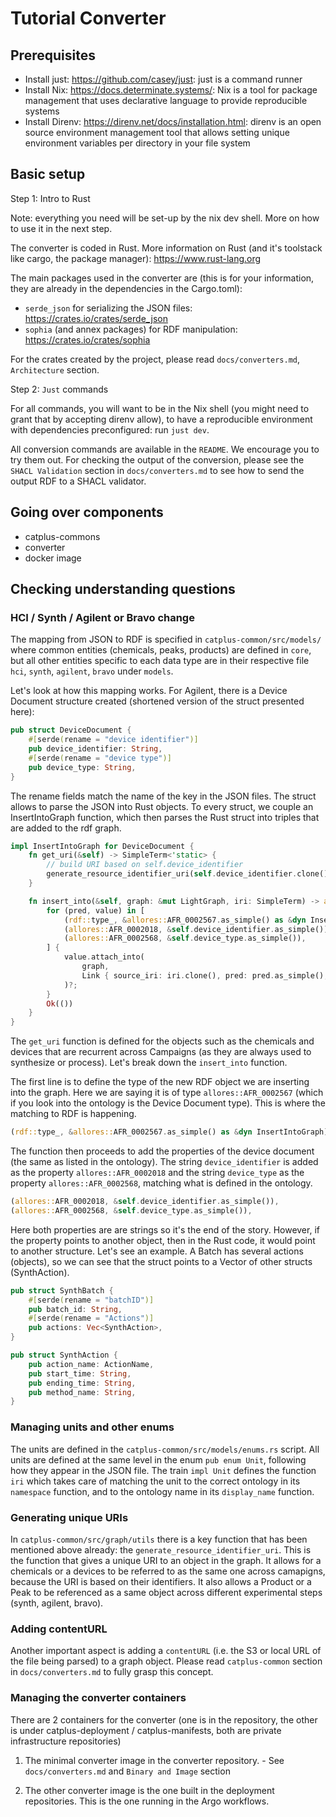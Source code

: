 # Tutorial Converter

## Prerequisites

- Install just: https://github.com/casey/just: just is a command runner
- Install Nix: https://docs.determinate.systems/: Nix is a tool for package management that uses declarative language to provide reproducible systems
- Install Direnv: https://direnv.net/docs/installation.html: direnv is an open source environment management tool that allows setting unique environment variables per directory in your file system

## Basic setup

Step 1: Intro to Rust

Note: everything you need will be set-up by the nix dev shell. More on how to use it in the next step.

The converter is coded in Rust. More information on Rust (and it's toolstack like cargo, the package manager): https://www.rust-lang.org

The main packages used in the converter are (this is for your information, they are already in the dependencies in the Cargo.toml):

- `serde_json` for serializing the JSON files: https://crates.io/crates/serde_json
- `sophia` (and annex packages) for RDF manipulation: https://crates.io/crates/sophia

For the crates created by the project, please read `docs/converters.md`, `Architecture` section.

Step 2: `Just` commands

For all commands, you will want to be in the Nix shell (you might need to grant that by accepting direnv allow), to have a reproducible environment with dependencies preconfigured: run `just dev`.

All conversion commands are available in the `README`. We encourage you to try them out. For checking the output of the conversion, please see the `SHACL Validation` section in `docs/converters.md` to see how to send the output RDF to a SHACL validator.

## Going over components

- catplus-commons
- converter
- docker image

## Checking understanding questions

### HCI / Synth / Agilent or Bravo change

The mapping from JSON to RDF is specified in `catplus-common/src/models/` where common entities (chemicals, peaks, products) are defined in `core`, but all other entities specific to each data type are in their respective file `hci`, `synth`, `agilent`, `bravo` under `models`.

Let's look at how this mapping works. For Agilent, there is a Device Document structure created (shortened version of the struct presented here): 

```rust
pub struct DeviceDocument {
    #[serde(rename = "device identifier")]
    pub device_identifier: String,
    #[serde(rename = "device type")]
    pub device_type: String,
}
```

The rename fields match the name of the key in the JSON files. The struct allows to parse the JSON into Rust objects. To every struct, we couple an InsertIntoGraph function, which then parses the Rust struct into triples that are added to the rdf graph.

```rust
impl InsertIntoGraph for DeviceDocument {
    fn get_uri(&self) -> SimpleTerm<'static> {
        // build URI based on self.device_identifier
        generate_resource_identifier_uri(self.device_identifier.clone())
    }

    fn insert_into(&self, graph: &mut LightGraph, iri: SimpleTerm) -> anyhow::Result<()> {
        for (pred, value) in [
            (rdf::type_, &allores::AFR_0002567.as_simple() as &dyn InsertIntoGraph),
            (allores::AFR_0002018, &self.device_identifier.as_simple()),
            (allores::AFR_0002568, &self.device_type.as_simple()),
        ] {
            value.attach_into(
                graph,
                Link { source_iri: iri.clone(), pred: pred.as_simple(), target_iri: None },
            )?;
        }
        Ok(())
    }
}
```

The `get_uri` function is defined for the objects such as the chemicals and devices that are recurrent across Campaigns (as they are always used to synthesize or process). Let's break down the `insert_into` function.

The first line is to define the type of the new RDF object we are inserting into the graph. Here we are saying it is of type `allores::AFR_0002567` (which if you look into the ontology is the Device Document type). This is where the matching to RDF is happening.

```rust
(rdf::type_, &allores::AFR_0002567.as_simple() as &dyn InsertIntoGraph),
```

The function then proceeds to add the properties of the device document (the same as listed in the ontology). The string `device_identifier` is added as the property `allores::AFR_0002018` and the string `device_type` as the property `allores::AFR_0002568`, matching what is defined in the ontology.

```rust
(allores::AFR_0002018, &self.device_identifier.as_simple()),
(allores::AFR_0002568, &self.device_type.as_simple()),
```

Here both properties are are strings so it's the end of the story. However, if the property points to another object, then in the Rust code, it would point to another structure. Let's see an example. A Batch has several actions (objects), so we can see that the struct points to a Vector of other structs (SynthAction).

```rust
pub struct SynthBatch {
    #[serde(rename = "batchID")]
    pub batch_id: String,
    #[serde(rename = "Actions")]
    pub actions: Vec<SynthAction>,
}
```

```rust
pub struct SynthAction {
    pub action_name: ActionName,
    pub start_time: String,
    pub ending_time: String,
    pub method_name: String,
}
```

### Managing units and other enums

The units are defined in the `catplus-common/src/models/enums.rs` script. All units are defined at the same level in the enum `pub enum Unit`, following how they appear in the JSON file. The train `impl Unit` defines the function `iri` which takes care of matching the unit to the correct ontology in its `namespace` function, and to the ontology name in its `display_name` function.

### Generating unique URIs

In `catplus-common/src/graph/utils` there is a key function that has been mentioned above already: the `generate_resource_identifier_uri`. This is the function that gives a unique URI to an object in the graph. It allows for a chemicals or a devices to be referred to as the same one across camapigns, because the URI is based on their identifiers. It also allows a Product or a Peak to be referenced as a same object across different experimental steps (synth, agilent, bravo).

### Adding contentURL

Another important aspect is adding a `contentURL` (i.e. the S3 or local URL of the file being parsed) to a graph object. Please read `catplus-common` section in `docs/converters.md` to fully grasp this concept.

### Managing the converter containers

There are 2 containers for the converter (one is in the repository, the other is under catplus-deployment / catplus-manifests, both are private infrastructure repositories)

1. The minimal converter image in the converter repository. - See `docs/converters.md` and `Binary and Image` section

2. The other converter image is the one built in the deployment repositories. This is the one running in the Argo workflows.
